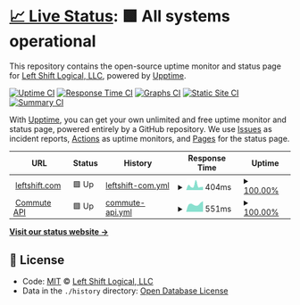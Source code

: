 # [📈 Live Status](https://status.leftshift.com): <!--live status--> **🟩 All systems operational**

This repository contains the open-source uptime monitor and status page for [Left Shift Logical, LLC](https://leftshift.com/), powered by [Upptime](https://github.com/upptime/upptime).

[![Uptime CI](https://github.com/koj-co/upptime/workflows/Uptime%20CI/badge.svg)](https://github.com/koj-co/upptime/actions?query=workflow%3A%22Uptime+CI%22)
[![Response Time CI](https://github.com/koj-co/upptime/workflows/Response%20Time%20CI/badge.svg)](https://github.com/koj-co/upptime/actions?query=workflow%3A%22Response+Time+CI%22)
[![Graphs CI](https://github.com/koj-co/upptime/workflows/Graphs%20CI/badge.svg)](https://github.com/koj-co/upptime/actions?query=workflow%3A%22Graphs+CI%22)
[![Static Site CI](https://github.com/koj-co/upptime/workflows/Static%20Site%20CI/badge.svg)](https://github.com/koj-co/upptime/actions?query=workflow%3A%22Static+Site+CI%22)
[![Summary CI](https://github.com/koj-co/upptime/workflows/Summary%20CI/badge.svg)](https://github.com/koj-co/upptime/actions?query=workflow%3A%22Summary+CI%22)

With [Upptime](https://upptime.js.org), you can get your own unlimited and free uptime monitor and status page, powered entirely by a GitHub repository. We use [Issues](https://github.com/leftshiftlogical/status/issues) as incident reports, [Actions](https://github.com/leftshiftlogical/status/actions) as uptime monitors, and [Pages](https://status.leftshift.com) for the status page.

<!--start: status pages-->
<!-- This summary is generated by Upptime (https://github.com/upptime/upptime) -->
<!-- Do not edit this manually, your changes will be overwritten -->
<!-- prettier-ignore -->
| URL | Status | History | Response Time | Uptime |
| --- | ------ | ------- | ------------- | ------ |
| <img alt="" src="https://favicons.githubusercontent.com/www.leftshift.com" height="13"> [leftshift.com](https://www.leftshift.com) | 🟩 Up | [leftshift-com.yml](https://github.com/leftshiftlogical/status/commits/HEAD/history/leftshift-com.yml) | <details><summary><img alt="Response time graph" src="./graphs/leftshift-com/response-time-week.png" height="20"> 404ms</summary><br><a href="https://status.leftshift.com/history/leftshift-com"><img alt="Response time 253" src="https://img.shields.io/endpoint?url=https%3A%2F%2Fraw.githubusercontent.com%2Fleftshiftlogical%2Fstatus%2FHEAD%2Fapi%2Fleftshift-com%2Fresponse-time.json"></a><br><a href="https://status.leftshift.com/history/leftshift-com"><img alt="24-hour response time 287" src="https://img.shields.io/endpoint?url=https%3A%2F%2Fraw.githubusercontent.com%2Fleftshiftlogical%2Fstatus%2FHEAD%2Fapi%2Fleftshift-com%2Fresponse-time-day.json"></a><br><a href="https://status.leftshift.com/history/leftshift-com"><img alt="7-day response time 404" src="https://img.shields.io/endpoint?url=https%3A%2F%2Fraw.githubusercontent.com%2Fleftshiftlogical%2Fstatus%2FHEAD%2Fapi%2Fleftshift-com%2Fresponse-time-week.json"></a><br><a href="https://status.leftshift.com/history/leftshift-com"><img alt="30-day response time 341" src="https://img.shields.io/endpoint?url=https%3A%2F%2Fraw.githubusercontent.com%2Fleftshiftlogical%2Fstatus%2FHEAD%2Fapi%2Fleftshift-com%2Fresponse-time-month.json"></a><br><a href="https://status.leftshift.com/history/leftshift-com"><img alt="1-year response time 253" src="https://img.shields.io/endpoint?url=https%3A%2F%2Fraw.githubusercontent.com%2Fleftshiftlogical%2Fstatus%2FHEAD%2Fapi%2Fleftshift-com%2Fresponse-time-year.json"></a></details> | <details><summary><a href="https://status.leftshift.com/history/leftshift-com">100.00%</a></summary><a href="https://status.leftshift.com/history/leftshift-com"><img alt="All-time uptime 100.00%" src="https://img.shields.io/endpoint?url=https%3A%2F%2Fraw.githubusercontent.com%2Fleftshiftlogical%2Fstatus%2FHEAD%2Fapi%2Fleftshift-com%2Fuptime.json"></a><br><a href="https://status.leftshift.com/history/leftshift-com"><img alt="24-hour uptime 100.00%" src="https://img.shields.io/endpoint?url=https%3A%2F%2Fraw.githubusercontent.com%2Fleftshiftlogical%2Fstatus%2FHEAD%2Fapi%2Fleftshift-com%2Fuptime-day.json"></a><br><a href="https://status.leftshift.com/history/leftshift-com"><img alt="7-day uptime 100.00%" src="https://img.shields.io/endpoint?url=https%3A%2F%2Fraw.githubusercontent.com%2Fleftshiftlogical%2Fstatus%2FHEAD%2Fapi%2Fleftshift-com%2Fuptime-week.json"></a><br><a href="https://status.leftshift.com/history/leftshift-com"><img alt="30-day uptime 100.00%" src="https://img.shields.io/endpoint?url=https%3A%2F%2Fraw.githubusercontent.com%2Fleftshiftlogical%2Fstatus%2FHEAD%2Fapi%2Fleftshift-com%2Fuptime-month.json"></a><br><a href="https://status.leftshift.com/history/leftshift-com"><img alt="1-year uptime 100.00%" src="https://img.shields.io/endpoint?url=https%3A%2F%2Fraw.githubusercontent.com%2Fleftshiftlogical%2Fstatus%2FHEAD%2Fapi%2Fleftshift-com%2Fuptime-year.json"></a></details>
| <img alt="" src="https://favicons.githubusercontent.com/commuteapi.com" height="13"> [Commute API](https://commuteapi.com/healthcheck) | 🟩 Up | [commute-api.yml](https://github.com/leftshiftlogical/status/commits/HEAD/history/commute-api.yml) | <details><summary><img alt="Response time graph" src="./graphs/commute-api/response-time-week.png" height="20"> 551ms</summary><br><a href="https://status.leftshift.com/history/commute-api"><img alt="Response time 598" src="https://img.shields.io/endpoint?url=https%3A%2F%2Fraw.githubusercontent.com%2Fleftshiftlogical%2Fstatus%2FHEAD%2Fapi%2Fcommute-api%2Fresponse-time.json"></a><br><a href="https://status.leftshift.com/history/commute-api"><img alt="24-hour response time 503" src="https://img.shields.io/endpoint?url=https%3A%2F%2Fraw.githubusercontent.com%2Fleftshiftlogical%2Fstatus%2FHEAD%2Fapi%2Fcommute-api%2Fresponse-time-day.json"></a><br><a href="https://status.leftshift.com/history/commute-api"><img alt="7-day response time 551" src="https://img.shields.io/endpoint?url=https%3A%2F%2Fraw.githubusercontent.com%2Fleftshiftlogical%2Fstatus%2FHEAD%2Fapi%2Fcommute-api%2Fresponse-time-week.json"></a><br><a href="https://status.leftshift.com/history/commute-api"><img alt="30-day response time 559" src="https://img.shields.io/endpoint?url=https%3A%2F%2Fraw.githubusercontent.com%2Fleftshiftlogical%2Fstatus%2FHEAD%2Fapi%2Fcommute-api%2Fresponse-time-month.json"></a><br><a href="https://status.leftshift.com/history/commute-api"><img alt="1-year response time 598" src="https://img.shields.io/endpoint?url=https%3A%2F%2Fraw.githubusercontent.com%2Fleftshiftlogical%2Fstatus%2FHEAD%2Fapi%2Fcommute-api%2Fresponse-time-year.json"></a></details> | <details><summary><a href="https://status.leftshift.com/history/commute-api">100.00%</a></summary><a href="https://status.leftshift.com/history/commute-api"><img alt="All-time uptime 99.99%" src="https://img.shields.io/endpoint?url=https%3A%2F%2Fraw.githubusercontent.com%2Fleftshiftlogical%2Fstatus%2FHEAD%2Fapi%2Fcommute-api%2Fuptime.json"></a><br><a href="https://status.leftshift.com/history/commute-api"><img alt="24-hour uptime 100.00%" src="https://img.shields.io/endpoint?url=https%3A%2F%2Fraw.githubusercontent.com%2Fleftshiftlogical%2Fstatus%2FHEAD%2Fapi%2Fcommute-api%2Fuptime-day.json"></a><br><a href="https://status.leftshift.com/history/commute-api"><img alt="7-day uptime 100.00%" src="https://img.shields.io/endpoint?url=https%3A%2F%2Fraw.githubusercontent.com%2Fleftshiftlogical%2Fstatus%2FHEAD%2Fapi%2Fcommute-api%2Fuptime-week.json"></a><br><a href="https://status.leftshift.com/history/commute-api"><img alt="30-day uptime 100.00%" src="https://img.shields.io/endpoint?url=https%3A%2F%2Fraw.githubusercontent.com%2Fleftshiftlogical%2Fstatus%2FHEAD%2Fapi%2Fcommute-api%2Fuptime-month.json"></a><br><a href="https://status.leftshift.com/history/commute-api"><img alt="1-year uptime 99.99%" src="https://img.shields.io/endpoint?url=https%3A%2F%2Fraw.githubusercontent.com%2Fleftshiftlogical%2Fstatus%2FHEAD%2Fapi%2Fcommute-api%2Fuptime-year.json"></a></details>

<!--end: status pages-->

[**Visit our status website →**](https://status.leftshift.com)

## 📄 License

- Code: [MIT](./LICENSE) © [Left Shift Logical, LLC](https://leftshift.com/)
- Data in the `./history` directory: [Open Database License](https://opendatacommons.org/licenses/odbl/1-0/)
